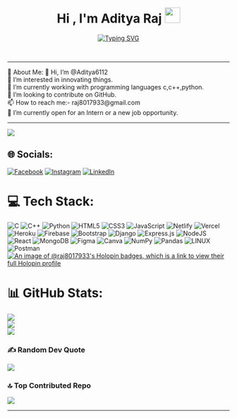 <h1 align="center"><b>Hi , I'm Aditya Raj </b><img src="https://media.giphy.com/media/hvRJCLFzcasrR4ia7z/giphy.gif" width="35"></h1>
<!--  -->
<p align="center">
  <a href="https://git.io/typing-svg"><img src="https://readme-typing-svg.demolab.com?font=Fira+Code&pause=1000&width=435&lines=Namaste%2C+Welcome+to+Aditya's+Profile+;Active+Learner%2C+Fullstack+Developer" alt="Typing SVG" /></a>
</p>
<br>
<hr>
💫 About Me:
👋 Hi, I’m @Aditya6112<br>👀 I’m interested in innovating things.<br>🌱 I’m currently working with programming languages c,c++,python.<br>💞️ I’m looking to contribute on GitHub.<br>📫 How to reach me:- raj8017933@gmail.com<br>🚀 I’m currently open for an Intern or a new job opportunity.
<hr>

![](https://komarev.com/ghpvc/?username=Aditya6112)

## 🌐 Socials:
[![Facebook](https://img.shields.io/badge/Facebook-%231877F2.svg?logo=Facebook&logoColor=white)](https://facebook.com/Aditya.rajput.4) [![Instagram](https://img.shields.io/badge/Instagram-%23E4405F.svg?logo=Instagram&logoColor=white)](https://instagram.com/rajput_adi75) [![LinkedIn](https://img.shields.io/badge/LinkedIn-%230077B5.svg?logo=linkedin&logoColor=white)](https://linkedin.com/in/aditya-raj-0253171ab) 

# 💻 Tech Stack:
![C](https://img.shields.io/badge/c-%2300599C.svg?style=for-the-badge&logo=c&logoColor=white) ![C++](https://img.shields.io/badge/c++-%2300599C.svg?style=for-the-badge&logo=c%2B%2B&logoColor=white) ![Python](https://img.shields.io/badge/python-3670A0?style=for-the-badge&logo=python&logoColor=ffdd54) ![HTML5](https://img.shields.io/badge/html5-%23E34F26.svg?style=for-the-badge&logo=html5&logoColor=white) ![CSS3](https://img.shields.io/badge/css3-%231572B6.svg?style=for-the-badge&logo=css3&logoColor=white) ![JavaScript](https://img.shields.io/badge/javascript-%23323330.svg?style=for-the-badge&logo=javascript&logoColor=%23F7DF1E) ![Netlify](https://img.shields.io/badge/netlify-%23000000.svg?style=for-the-badge&logo=netlify&logoColor=#00C7B7) ![Vercel](https://img.shields.io/badge/vercel-%23000000.svg?style=for-the-badge&logo=vercel&logoColor=white) ![Heroku](https://img.shields.io/badge/heroku-%23430098.svg?style=for-the-badge&logo=heroku&logoColor=white) ![Firebase](https://img.shields.io/badge/firebase-%23039BE5.svg?style=for-the-badge&logo=firebase) ![Bootstrap](https://img.shields.io/badge/bootstrap-%23563D7C.svg?style=for-the-badge&logo=bootstrap&logoColor=white) ![Django](https://img.shields.io/badge/django-%23092E20.svg?style=for-the-badge&logo=django&logoColor=white) ![Express.js](https://img.shields.io/badge/express.js-%23404d59.svg?style=for-the-badge&logo=express&logoColor=%2361DAFB) ![NodeJS](https://img.shields.io/badge/node.js-6DA55F?style=for-the-badge&logo=node.js&logoColor=white) ![React](https://img.shields.io/badge/react-%2320232a.svg?style=for-the-badge&logo=react&logoColor=%2361DAFB) ![MongoDB](https://img.shields.io/badge/MongoDB-%234ea94b.svg?style=for-the-badge&logo=mongodb&logoColor=white) 	![Figma](https://img.shields.io/badge/figma-%23F24E1E.svg?style=for-the-badge&logo=figma&logoColor=white) ![Canva](https://img.shields.io/badge/Canva-%2300C4CC.svg?style=for-the-badge&logo=Canva&logoColor=white) ![NumPy](https://img.shields.io/badge/numpy-%23013243.svg?style=for-the-badge&logo=numpy&logoColor=white) ![Pandas](https://img.shields.io/badge/pandas-%23150458.svg?style=for-the-badge&logo=pandas&logoColor=white) ![LINUX](https://img.shields.io/badge/Linux-FCC624?style=for-the-badge&logo=linux&logoColor=black) ![Postman](https://img.shields.io/badge/Postman-FF6C37?style=for-the-badge&logo=postman&logoColor=white)
[![An image of @raj8017933's Holopin badges, which is a link to view their full Holopin profile](https://holopin.me/raj8017933)](https://holopin.io/@raj8017933)
# 📊 GitHub Stats:
![](https://github-readme-stats.vercel.app/api?username=Aditya6112&theme=radical&hide_border=false&include_all_commits=false&count_private=true)<br/>
![](https://github-readme-streak-stats.herokuapp.com/?user=Aditya6112&theme=radical&hide_border=false)<br/>
![](https://github-readme-stats.vercel.app/api/top-langs/?username=Aditya6112&theme=radical&hide_border=false&include_all_commits=false&count_private=true&layout=compact)

### ✍️ Random Dev Quote
![](https://quotes-github-readme.vercel.app/api?type=horizontal&theme=radical)

### 🔝 Top Contributed Repo
![](https://github-contributor-stats.vercel.app/api?username=Aditya6112&limit=5&theme=algolia&combine_all_yearly_contributions=true)

---
<!--[![](https://visitcount.itsvg.in/api?id=Aditya6112&icon=6&color=3)](https://visitcount.itsvg.in)-->

<!-- Proudly created with GPRM ( https://gprm.itsvg.in ) -->


	


<!---
- 👋 Hi, I’m @Aditya6112
- 👀 I’m interested in innovating things.
- 🌱 I’m currently learning programming languages c,c++.
- 💞️ I’m looking to contribute on GitHub.
- 📫 How to reach me:-
- instagram:-rajput_adi75
Aditya6112/Aditya6112 is a ✨ particular ✨ repository because its `README.md` (this file) appears on your GitHub profile.
You can click the Preview link to take a look at your changes.
--->
